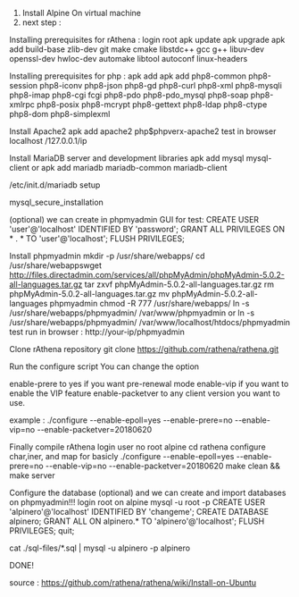 1. Install Alpine On virtual machine
2. next step :

Installing prerequisites for rAthena :
login root
apk update
apk upgrade
apk add build-base zlib-dev git make cmake libstdc++ gcc g++ libuv-dev openssl-dev hwloc-dev automake libtool autoconf linux-headers

Installing prerequisites for php :
apk add apk add php8-common php8-session php8-iconv php8-json php8-gd php8-curl php8-xml php8-mysqli php8-imap php8-cgi fcgi php8-pdo php8-pdo_mysql php8-soap php8-xmlrpc php8-posix php8-mcrypt php8-gettext php8-ldap php8-ctype php8-dom php8-simplexml

Install Apache2
apk add apache2 php$phpverx-apache2
test in browser localhost /127.0.0.1/ip

Install MariaDB server and development libraries
apk add mysql mysql-client
or
apk add mariadb mariadb-common mariadb-client

/etc/init.d/mariadb setup

mysql_secure_installation

(optional) we can create in phpmyadmin GUI
for test:
CREATE USER 'user'@'localhost' IDENTIFIED BY 'password';
GRANT ALL PRIVILEGES ON * . * TO 'user'@'localhost';
FLUSH PRIVILEGES;

Install phpmyadmin
mkdir -p /usr/share/webapps/
cd /usr/share/webappswget http://files.directadmin.com/services/all/phpMyAdmin/phpMyAdmin-5.0.2-all-languages.tar.gz
tar zxvf phpMyAdmin-5.0.2-all-languages.tar.gz
rm phpMyAdmin-5.0.2-all-languages.tar.gz 
mv phpMyAdmin-5.0.2-all-languages phpmyadmin
chmod -R 777 /usr/share/webapps/
ln -s /usr/share/webapps/phpmyadmin/ /var/www/phpmyadmin
or
ln -s /usr/share/webapps/phpmyadmin/ /var/www/localhost/htdocs/phpmyadmin
test run in browser : http://your-ip/phpmyadmin

Clone rAthena repository
git clone https://github.com/rathena/rathena.git

Run the configure script
You can change the option

enable-prere to yes if you want pre-renewal mode
enable-vip if you want to enable the VIP feature
enable-packetver to any client version you want to use.

example :
./configure --enable-epoll=yes --enable-prere=no --enable-vip=no --enable-packetver=20180620

Finally compile rAthena
login user no root alpine
cd rathena
configure char,iner, and map for basicly
./configure --enable-epoll=yes --enable-prere=no --enable-vip=no --enable-packetver=20180620
make clean && make server

Configure the database (optional) and we can create and import databases on phpmyadmin!!!
login root on alpine
mysql -u root -p
CREATE USER 'alpinero'@'localhost' IDENTIFIED BY 'changeme';
CREATE DATABASE alpinero;
GRANT ALL ON alpinero.* TO 'alpinero'@'localhost';
FLUSH PRIVILEGES;
quit;

cat ./sql-files/*.sql | mysql -u alpinero -p alpinero

DONE!

source :
https://github.com/rathena/rathena/wiki/Install-on-Ubuntu
